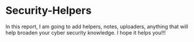 # Security-Helpers

In this report, I am going to add helpers, notes, uploaders, anything that will help broaden your cyber security knowledge. I hope it helps you!!!

